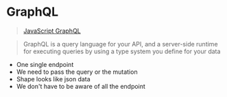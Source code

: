 # GraphQL

> [JavaScript GraphQL](https://graphql.org/code/#javascript)

> GraphQL is a query language for your API, and a server-side runtime for executing queries by using a type system you define for your data

- One single endpoint
- We need to pass the query or the mutation
- Shape looks like json data
- We don't have to be aware of all the endpoint

